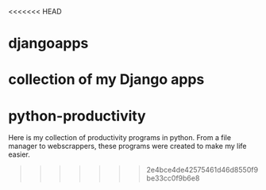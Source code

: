 <<<<<<< HEAD
# djangoapps
collection of my Django apps 
=======
# python-productivity
Here is my collection of productivity programs in python. From a file manager to webscrappers, these programs were created to make my life easier. 
>>>>>>> 2e4bce4de42575461d46d8550f9be33cc0f9b6e8

